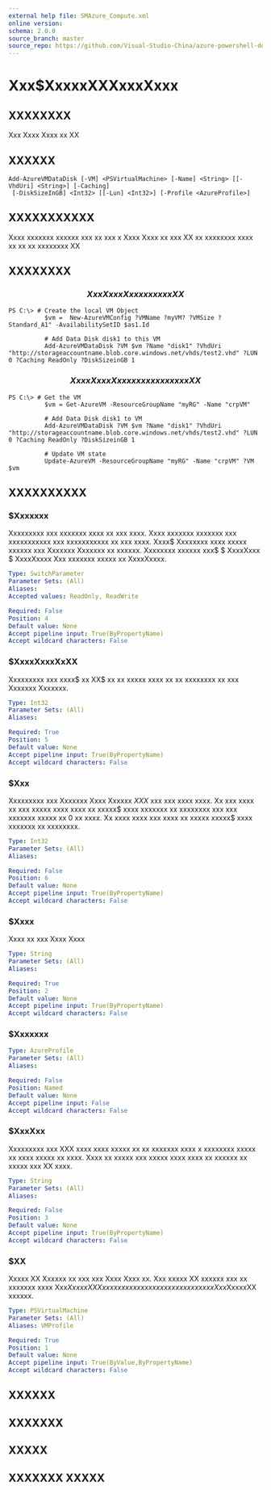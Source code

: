 ```yaml
---
external help file: SMAzure_Compute.xml
online version: 
schema: 2.0.0
source_branch: master
source_repo: https://github.com/Visual-Studio-China/azure-powershell-docs-int
---
```


# Xxx$XxxxxXXXxxxXxxx
## XXXXXXXX
Xxx Xxxx Xxxx xx XX

## XXXXXX

```
Add-AzureVMDataDisk [-VM] <PSVirtualMachine> [-Name] <String> [[-VhdUri] <String>] [-Caching]
 [-DiskSizeInGB] <Int32> [[-Lun] <Int32>] [-Profile <AzureProfile>]
```

## XXXXXXXXXXX
Xxxx xxxxxxx xxxxxx xxx xx xxx x Xxxx Xxxx xx xxx XX xx xxxxxxxx xxxx xx xx xx xxxxxxxx XX

## XXXXXXXX

### $$$$$$$$$$$$$$$$$$$$$$$$$$  Xxx Xxxx Xxxx xx x xxx XX  $$$$$$$$$$$$$$$$$$$$$$$$$$
```
PS C:\> # Create the local VM Object
          $vm =  New-AzureVMConfig ?VMName ?myVM? ?VMSize ?Standard_A1" -AvailabilitySetID $as1.Id

          # Add Data Disk disk1 to this VM
          Add-AzureVMDataDisk ?VM $vm ?Name "disk1" ?VhdUri "http://storageaccountname.blob.core.windows.net/vhds/test2.vhd" ?LUN 0 ?Caching ReadOnly ?DiskSizeinGB 1
```

### $$$$$$$$$$$$$$$$$$$$$$$$$$  Xxx x Xxxx Xxxx xx xx xxxxxxxx XX  $$$$$$$$$$$$$$$$$$$$$$$$$$
```
PS C:\> # Get the VM
          $vm = Get-AzureVM -ResourceGroupName "myRG" -Name "crpVM"

          # Add Data Disk disk1 to VM
          Add-AzureVMDataDisk ?VM $vm ?Name "disk1" ?VhdUri "http://storageaccountname.blob.core.windows.net/vhds/test2.vhd" ?LUN 0 ?Caching ReadOnly ?DiskSizeinGB 1

          # Update VM state
          Update-AzureVM -ResourceGroupName "myRG" -Name "crpVM" ?VM $vm
```

## XXXXXXXXXX

### $Xxxxxxx
Xxxxxxxxx xxx xxxxxxx xxxx xx xxx xxxx.
Xxxx xxxxxxx xxxxxxx xxx xxxxxxxxxxx xxx xxxxxxxxxxx xx xxx xxxx.
Xxxx$ Xxxxxxxx xxxx xxxxx xxxxxx xxx Xxxxxxx Xxxxxxx xx xxxxxx.
Xxxxxxxx xxxxxx xxx$ $
XxxxXxxx $
XxxxXxxxx Xxx xxxxxxx xxxxx xx XxxxXxxxx.

```yaml
Type: SwitchParameter
Parameter Sets: (All)
Aliases: 
Accepted values: ReadOnly, ReadWrite

Required: False
Position: 4
Default value: None
Accept pipeline input: True(ByPropertyName)
Accept wildcard characters: False
```

### $XxxxXxxxXxXX
Xxxxxxxxx xxx xxxx$ xx XX$ xx xx xxxxx xxxx xx xx xxxxxxxx xx xxx Xxxxxxx Xxxxxxx.

```yaml
Type: Int32
Parameter Sets: (All)
Aliases: 

Required: True
Position: 5
Default value: None
Accept pipeline input: True(ByPropertyName)
Accept wildcard characters: False
```

### $Xxx
Xxxxxxxxx xxx Xxxxxxx Xxxx Xxxxxx $XXX$ xxx xxx xxxx xxxx.
Xx xxx xxxx xx xxx xxxxx xxxx xxxx xx xxxxx$ xxxx xxxxxxx xx xxxxxxxx xxx xxx xxxxxxx xxxxx xx 0 xx xxxx.
Xx xxxx xxxx xxx xxxx xx xxxxx xxxxx$ xxxx xxxxxxx xx xxxxxxxx.

```yaml
Type: Int32
Parameter Sets: (All)
Aliases: 

Required: False
Position: 6
Default value: None
Accept pipeline input: True(ByPropertyName)
Accept wildcard characters: False
```

### $Xxxx
Xxxx xx xxx Xxxx Xxxx

```yaml
Type: String
Parameter Sets: (All)
Aliases: 

Required: True
Position: 2
Default value: None
Accept pipeline input: True(ByPropertyName)
Accept wildcard characters: False
```

### $Xxxxxxx
```yaml
Type: AzureProfile
Parameter Sets: (All)
Aliases: 

Required: False
Position: Named
Default value: None
Accept pipeline input: False
Accept wildcard characters: False
```

### $XxxXxx
Xxxxxxxxx xxx XXX xxxx xxxx xxxxx xx xx xxxxxxx xxxx x xxxxxxxx xxxxx xx xxxx xxxxx xx xxxx.
Xxxx xx xxxxx xxx xxxxx xxxx xxxx xx xxxxxx xx xxxxx xxx XX xxxx.

```yaml
Type: String
Parameter Sets: (All)
Aliases: 

Required: False
Position: 3
Default value: None
Accept pipeline input: True(ByPropertyName)
Accept wildcard characters: False
```

### $XX
Xxxxx XX Xxxxxx xx xxx xxx Xxxx Xxxx xx.
Xxx xxxxx XX xxxxxx xxx xx xxxxxxx xxxx Xxx$XxxxxXXXxxxxx xxxxxx xx xxxxxx xxxxxxx xxx Xxx$XxxxxXX xxxxxx.

```yaml
Type: PSVirtualMachine
Parameter Sets: (All)
Aliases: VMProfile

Required: True
Position: 1
Default value: None
Accept pipeline input: True(ByValue,ByPropertyName)
Accept wildcard characters: False
```

## XXXXXX

## XXXXXXX

## XXXXX

## XXXXXXX XXXXX


